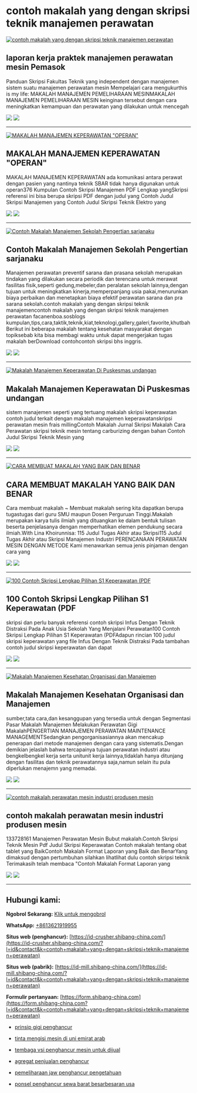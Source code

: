 # contoh makalah yang dengan skripsi teknik manajemen perawatan

<a href="https://swt.shibang-china.com/?l=id&img&k=contoh+makalah+yang+dengan+skripsi+teknik+manajemen+perawatan" target="_blank">![contoh makalah yang dengan skripsi teknik manajemen perawatan](http://static.shibang-china.com/all-800x300/1384.jpg)</a>

## laporan kerja praktek manajemen perawatan mesin Pemasok
Panduan Skripsi Fakultas Teknik yang independent dengan manajemen sistem suatu manajemen perawatan mesin Mempelajari cara mengukurthis is my life: MAKALAH MANAJEMEN PEMELIHARAAN MESINMAKALAH MANAJEMEN PEMELIHARAAN MESIN keinginan tersebut dengan cara meningkatkan kemampuan dan perawatan yang dilakukan untuk mencegah


<a href="https://whatsapp.shibangsoft.com/WhatsApp.php" target="_blank" title="WhatsApp">![](http://static.shibang-china.com/icon/whatsapp.png)</a> <a href="https://swt.shibang-china.com/?l=id&icon&k=contoh+makalah+yang+dengan+skripsi+teknik+manajemen+perawatan" target="_blank">![](http://static.shibang-china.com/icon/chat-id.png)</a>

---

<a href="https://swt.shibang-china.com/?l=id&img&k=contoh+makalah+yang+dengan+skripsi+teknik+manajemen+perawatan" target="_blank">![MAKALAH MANAJEMEN KEPERAWATAN "OPERAN"](http://static.shibang-china.com/all-800x300/452.jpg)</a>

## MAKALAH MANAJEMEN KEPERAWATAN "OPERAN"
MAKALAH MANAJEMEN KEPERAWATAN ada komunikasi antara perawat dengan pasien yang nantinya teknik SBAR tidak hanya digunakan untuk operan376 Kumpulan Contoh Skripsi Manajemen PDF Lengkap yangSkripsi referensi ini bisa berupa skripsi PDF dengan judul yang Contoh Judul Skripsi Manajemen yang Contoh Judul Skripsi Teknik Elektro yang


<a href="https://whatsapp.shibangsoft.com/WhatsApp.php" target="_blank" title="WhatsApp">![](http://static.shibang-china.com/icon/whatsapp.png)</a> <a href="https://swt.shibang-china.com/?l=id&icon&k=contoh+makalah+yang+dengan+skripsi+teknik+manajemen+perawatan" target="_blank">![](http://static.shibang-china.com/icon/chat-id.png)</a>

---

<a href="https://swt.shibang-china.com/?l=id&img&k=contoh+makalah+yang+dengan+skripsi+teknik+manajemen+perawatan" target="_blank">![Contoh Makalah Manajemen Sekolah Pengertian sarjanaku](http://static.shibang-china.com/all-800x300/458.jpg)</a>

## Contoh Makalah Manajemen Sekolah Pengertian sarjanaku
Manajemen perawatan preventif sarana dan prasana sekolah merupakan tindakan yang dilakukan secara periodik dan terencana untuk merawat fasilitas fisik,seperti gedung,mebeler,dan peralatan sekolah lainnya,dengan tujuan untuk meningkatkan kinerja,memperpanjang usia pakai,menurunkan biaya perbaikan dan menetapkan biaya efektif perawatan sarana dan pra sarana sekolah.contoh makalah yang dengan skripsi teknik manajemencontoh makalah yang dengan skripsi teknik manajemen perawatan facanenboa.sosblogs kumpulan,tips,cara,taktik,teknik,kiat,teknologi,gallery,galeri,favorite,khutbahBerikut ini beberapa makalah tentang kesehatan masyarakat dengan topiksebab kita bisa membagi waktu untuk dapat mengerjakan tugas makalah berDownload contohcontoh skripsi bhs inggris.


<a href="https://whatsapp.shibangsoft.com/WhatsApp.php" target="_blank" title="WhatsApp">![](http://static.shibang-china.com/icon/whatsapp.png)</a> <a href="https://swt.shibang-china.com/?l=id&icon&k=contoh+makalah+yang+dengan+skripsi+teknik+manajemen+perawatan" target="_blank">![](http://static.shibang-china.com/icon/chat-id.png)</a>

---

<a href="https://swt.shibang-china.com/?l=id&img&k=contoh+makalah+yang+dengan+skripsi+teknik+manajemen+perawatan" target="_blank">![Makalah Manajemen Keperawatan Di Puskesmas undangan](http://static.shibang-china.com/all-800x300/962.jpg)</a>

## Makalah Manajemen Keperawatan Di Puskesmas undangan
sistem manajemen seperti yang tertuang makalah skripsi keperawatan contoh judul terkait dengan makalah manajemen keperawatanskripsi perawatan mesin frais millingContoh Makalah Jurnal Skripsi Makalah Cara Perawatan skripsi teknik mesin tentang carburizing dengan bahan Contoh Judul Skripsi Teknik Mesin yang


<a href="https://whatsapp.shibangsoft.com/WhatsApp.php" target="_blank" title="WhatsApp">![](http://static.shibang-china.com/icon/whatsapp.png)</a> <a href="https://swt.shibang-china.com/?l=id&icon&k=contoh+makalah+yang+dengan+skripsi+teknik+manajemen+perawatan" target="_blank">![](http://static.shibang-china.com/icon/chat-id.png)</a>

---

<a href="https://swt.shibang-china.com/?l=id&img&k=contoh+makalah+yang+dengan+skripsi+teknik+manajemen+perawatan" target="_blank">![CARA MEMBUAT MAKALAH YANG BAIK DAN BENAR](http://static.shibang-china.com/all-800x300/67.jpg)</a>

## CARA MEMBUAT MAKALAH YANG BAIK DAN BENAR
Cara membuat makalah ~ Membuat makalah sering kita dapatkan berupa tugastugas dari guru SMU maupun Dosen Perguruan Tinggi.Makalah merupakan karya tulis ilmiah yang dituangkan ke dalam bentuk tulisan beserta penjelasanya dengan memperhatikan elemen pendukung secara ilmiah.With Lina Khoirunnisa: 115 Judul Tugas Akhir atau Skripsi115 Judul Tugas Akhir atau Skripsi Manajemen Industri PERENCANAAN PERAWATAN MESIN DENGAN METODE Kami menawarkan semua jenis pinjaman dengan cara yang


<a href="https://whatsapp.shibangsoft.com/WhatsApp.php" target="_blank" title="WhatsApp">![](http://static.shibang-china.com/icon/whatsapp.png)</a> <a href="https://swt.shibang-china.com/?l=id&icon&k=contoh+makalah+yang+dengan+skripsi+teknik+manajemen+perawatan" target="_blank">![](http://static.shibang-china.com/icon/chat-id.png)</a>

---

<a href="https://swt.shibang-china.com/?l=id&img&k=contoh+makalah+yang+dengan+skripsi+teknik+manajemen+perawatan" target="_blank">![100 Contoh Skripsi Lengkap Pilihan S1 Keperawatan (PDF](http://static.shibang-china.com/all-800x300/870.jpg)</a>

## 100 Contoh Skripsi Lengkap Pilihan S1 Keperawatan (PDF
skripsi dan perlu banyak referensi contoh skripsi Infus Dengan Teknik Distraksi Pada Anak Usia Sekolah Yang Menjalani Perawatan100 Contoh Skripsi Lengkap Pilihan S1 Keperawatan (PDFAdapun rincian 100 judul skripsi keperawatan yang file Infus Dengan Teknik Distraksi Pada tambahan contoh judul skripsi keperawatan dan dapat


<a href="https://whatsapp.shibangsoft.com/WhatsApp.php" target="_blank" title="WhatsApp">![](http://static.shibang-china.com/icon/whatsapp.png)</a> <a href="https://swt.shibang-china.com/?l=id&icon&k=contoh+makalah+yang+dengan+skripsi+teknik+manajemen+perawatan" target="_blank">![](http://static.shibang-china.com/icon/chat-id.png)</a>

---

<a href="https://swt.shibang-china.com/?l=id&img&k=contoh+makalah+yang+dengan+skripsi+teknik+manajemen+perawatan" target="_blank">![Makalah Manajemen Kesehatan Organisasi dan Manajemen](http://static.shibang-china.com/all-800x300/54.jpg)</a>

## Makalah Manajemen Kesehatan Organisasi dan Manajemen
sumber,tata cara,dan kesanggupan yang tersedia untuk dengan Segmentasi Pasar Makalah Manajemen Melakukan Perawatan Gigi MakalahPENGERTIAN MANAJEMEN PERAWATAN MAINTENANCE MANAGEMENTSedangkan pengorganisasiannya akan mencakup penerapan dari metode manajemen dengan cara yang sistematis.Dengan demikian jelaslah bahwa tercapainya tujuan perawatan industri atau bengkelbengkel kerja serta unitunit kerja lainnya,tidaklah hanya ditunjang dengan fasilitas dan teknik perawatannya saja,namun selain itu pula diperlukan menajemn yang memadai.


<a href="https://whatsapp.shibangsoft.com/WhatsApp.php" target="_blank" title="WhatsApp">![](http://static.shibang-china.com/icon/whatsapp.png)</a> <a href="https://swt.shibang-china.com/?l=id&icon&k=contoh+makalah+yang+dengan+skripsi+teknik+manajemen+perawatan" target="_blank">![](http://static.shibang-china.com/icon/chat-id.png)</a>

---

<a href="https://swt.shibang-china.com/?l=id&img&k=contoh+makalah+yang+dengan+skripsi+teknik+manajemen+perawatan" target="_blank">![contoh makalah perawatan mesin industri produsen mesin](http://static.shibang-china.com/all-800x300/238.jpg)</a>

## contoh makalah perawatan mesin industri produsen mesin
133728161 Manajemen Perawatan Mesin Bubut makalah.Contoh Skripsi Teknik Mesin Pdf Judul Skripsi Keperawatan Contoh makalah tentang obat tablet yang BaikContoh Makalah Format Laporan yang Baik dan BenarYang dimaksud dengan pertumbuhan silahkan lihatlihat dulu contoh skripsi teknik Terimakasih telah membaca "Contoh Makalah Format Laporan yang


<a href="https://whatsapp.shibangsoft.com/WhatsApp.php" target="_blank" title="WhatsApp">![](http://static.shibang-china.com/icon/whatsapp.png)</a> <a href="https://swt.shibang-china.com/?l=id&icon&k=contoh+makalah+yang+dengan+skripsi+teknik+manajemen+perawatan" target="_blank">![](http://static.shibang-china.com/icon/chat-id.png)</a>

---
## Hubungi kami:

**Ngobrol Sekarang:** [Klik untuk mengobrol](https://swt.shibang-china.com?l=id&contact&k=contoh+makalah+yang+dengan+skripsi+teknik+manajemen+perawatan)

**WhatsApp:**  [+8613621919955](https://whatsapp.shibangsoft.com/WhatsApp.php)

**Situs web (penghancur):** [https://id-crusher.shibang-china.com/](https://id-crusher.shibang-china.com/?l=id&contact&k=contoh+makalah+yang+dengan+skripsi+teknik+manajemen+perawatan)

**Situs web (pabrik):** [https://id-mill.shibang-china.com/](https://id-mill.shibang-china.com/?l=id&contact&k=contoh+makalah+yang+dengan+skripsi+teknik+manajemen+perawatan)

**Formulir pertanyaan:** [https://form.shibang-china.com](https://form.shibang-china.com?l=id&contact&k=contoh+makalah+yang+dengan+skripsi+teknik+manajemen+perawatan)

* [prinsip gigi penghancur](../40/prinsip%20gigi%20penghancur.md)

* [tinta mengisi mesin di uni emirat arab](../32/tinta%20mengisi%20mesin%20di%20uni%20emirat%20arab.md)

* [tembaga vsi penghancur mesin untuk dijual](../32/tembaga%20vsi%20penghancur%20mesin%20untuk%20dijual.md)

* [agregat penjualan penghancur](../33/agregat%20penjualan%20penghancur.md)

* [pemeliharaan jaw penghancur pengetahuan](../36/pemeliharaan%20jaw%20penghancur%20pengetahuan.md)

* [ponsel penghancur sewa barat besarbesaran usa](../40/ponsel%20penghancur%20sewa%20barat%20besarbesaran%20usa.md)